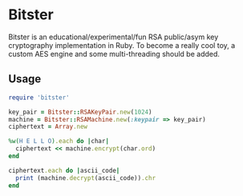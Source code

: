 # Bitster

Bitster is an educational/experimental/fun RSA public/asym key cryptography implementation in Ruby. To become a really cool toy, 
a custom AES engine and some multi-threading should be added.

## Usage
```ruby
require 'bitster'

key_pair = Bitster::RSAKeyPair.new(1024)
machine = Bitster::RSAMachine.new(:keypair => key_pair)
ciphertext = Array.new

%w(H E L L O).each do |char|
  ciphertext << machine.encrypt(char.ord)
end

ciphertext.each do |ascii_code|
  print (machine.decrypt(ascii_code)).chr
end
```
